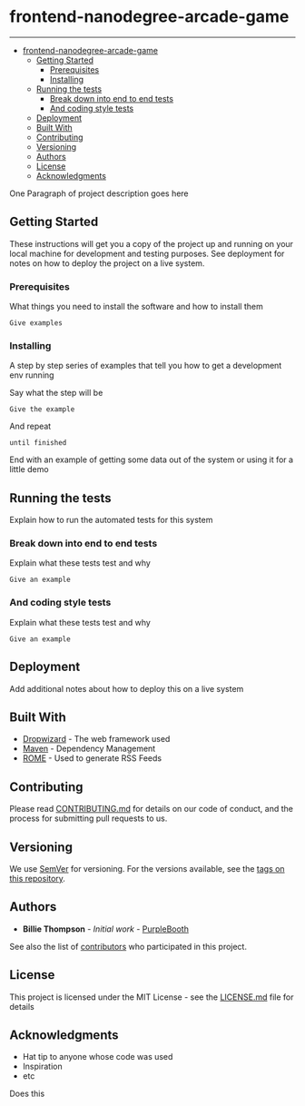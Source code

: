 # frontend-nanodegree-arcade-game
---------------------------------

<!-- TOC depthFrom:1 depthTo:6 withLinks:1 updateOnSave:1 orderedList:0 -->

- [frontend-nanodegree-arcade-game](#frontend-nanodegree-arcade-game)
	- [Getting Started](#getting-started)
		- [Prerequisites](#prerequisites)
		- [Installing](#installing)
	- [Running the tests](#running-the-tests)
		- [Break down into end to end tests](#break-down-into-end-to-end-tests)
		- [And coding style tests](#and-coding-style-tests)
	- [Deployment](#deployment)
	- [Built With](#built-with)
	- [Contributing](#contributing)
	- [Versioning](#versioning)
	- [Authors](#authors)
	- [License](#license)
	- [Acknowledgments](#acknowledgments)

<!-- /TOC -->

One Paragraph of project description goes here

## Getting Started

These instructions will get you a copy of the project up and running on your local machine for development and testing purposes. See deployment for notes on how to deploy the project on a live system.

### Prerequisites

What things you need to install the software and how to install them

```
Give examples
```

### Installing

A step by step series of examples that tell you how to get a development env running

Say what the step will be

```
Give the example
```

And repeat

```
until finished
```

End with an example of getting some data out of the system or using it for a little demo

## Running the tests

Explain how to run the automated tests for this system

### Break down into end to end tests

Explain what these tests test and why

```
Give an example
```

### And coding style tests

Explain what these tests test and why

```
Give an example
```

## Deployment

Add additional notes about how to deploy this on a live system

## Built With

* [Dropwizard](http://www.dropwizard.io/1.0.2/docs/) - The web framework used
* [Maven](https://maven.apache.org/) - Dependency Management
* [ROME](https://rometools.github.io/rome/) - Used to generate RSS Feeds

## Contributing

Please read [CONTRIBUTING.md](https://gist.github.com/PurpleBooth/b24679402957c63ec426) for details on our code of conduct, and the process for submitting pull requests to us.

## Versioning

We use [SemVer](http://semver.org/) for versioning. For the versions available, see the [tags on this repository](https://github.com/your/project/tags).

## Authors

* **Billie Thompson** - *Initial work* - [PurpleBooth](https://github.com/PurpleBooth)

See also the list of [contributors](https://github.com/your/project/contributors) who participated in this project.

## License

This project is licensed under the MIT License - see the [LICENSE.md](LICENSE.md) file for details

## Acknowledgments

* Hat tip to anyone whose code was used
* Inspiration
* etc


Does this
